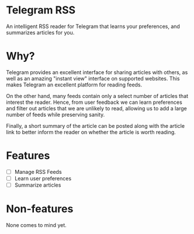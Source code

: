 # Telegram RSS
An intelligent RSS reader for Telegram that learns your preferences,
and summarizes articles for you.

# Why?
Telegram provides an excellent interface for sharing articles with
others, as well as an amazing "instant view" interface on supported
websites. This makes Telegram an excellent platform for reading
feeds.

On the other hand, many feeds contain only a select number of articles
that interest the reader. Hence, from user feedback we can learn
preferences and filter out articles that we are unlikely to read,
allowing us to add a large number of feeds while preserving sanity.

Finally, a short summary of the article can be posted along with the
article link to better inform the reader on whether the article is
worth reading.

# Features
- [ ] Manage RSS Feeds
- [ ] Learn user preferences
- [ ] Summarize articles

# Non-features
None comes to mind yet.
